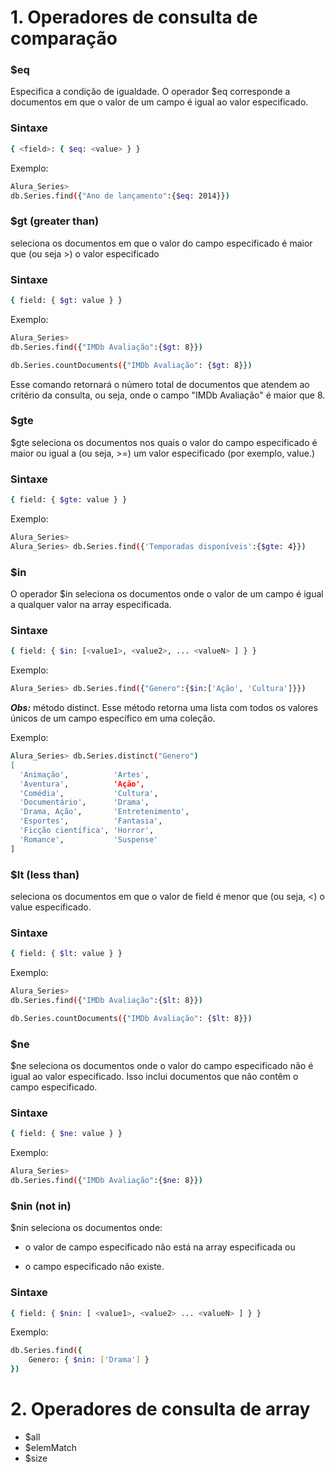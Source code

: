 # 1. Operadores de consulta de comparação

### $eq

Especifica a condição de igualdade. O operador $eq corresponde a documentos em que o valor de um campo é igual ao valor especificado.

### Sintaxe

```bash
{ <field>: { $eq: <value> } }
```
Exemplo:

````bash
Alura_Series> 
db.Series.find({"Ano de lançamento":{$eq: 2014}})
````

### $gt (greater than)
seleciona os documentos em que o valor do campo especificado é maior que (ou seja >) o valor especificado

### Sintaxe

```bash
{ field: { $gt: value } }
```

Exemplo:

````bash
Alura_Series> 
db.Series.find({"IMDb Avaliação":{$gt: 8}})
````

````bash
db.Series.countDocuments({"IMDb Avaliação": {$gt: 8}})
````

Esse comando retornará o número total de documentos que atendem ao critério da consulta, ou seja, onde o campo "IMDb Avaliação" é maior que 8.

### $gte
$gte seleciona os documentos nos quais o valor do campo especificado é maior ou igual a (ou seja, >=) um valor especificado (por exemplo, value.)

### Sintaxe

```bash
{ field: { $gte: value } }
```

Exemplo:

````bash
Alura_Series> 
Alura_Series> db.Series.find({'Temporadas disponíveis':{$gte: 4}})
````

### $in
O operador $in seleciona os documentos onde o valor de um campo é igual a qualquer valor na array especificada.

### Sintaxe

```bash
{ field: { $in: [<value1>, <value2>, ... <valueN> ] } }
```

Exemplo:

````bash
Alura_Series> db.Series.find({"Genero":{$in:['Ação', 'Cultura']}})
````

***Obs:*** método distinct. Esse método retorna uma lista com todos os valores únicos de um campo específico em uma coleção.

Exemplo:

````bash
Alura_Series> db.Series.distinct("Genero")
[
  'Animação',          'Artes',
  'Aventura',          'Ação',
  'Comédia',           'Cultura',
  'Documentário',      'Drama',
  'Drama, Ação',       'Entretenimento',
  'Esportes',          'Fantasia',
  'Ficção científica', 'Horror',
  'Romance',           'Suspense'
]
````



### $lt (less than)
 seleciona os documentos em que o valor de field é menor que (ou seja, <) o value especificado.

### Sintaxe

```bash
{ field: { $lt: value } }
```

Exemplo:

````bash
Alura_Series> 
db.Series.find({"IMDb Avaliação":{$lt: 8}})
````

````bash
db.Series.countDocuments({"IMDb Avaliação": {$lt: 8}})
````

### $ne
$ne seleciona os documentos onde o valor do campo especificado não é igual ao valor especificado. Isso inclui documentos que não contêm o campo especificado.

### Sintaxe

```bash
{ field: { $ne: value } }
```

Exemplo:

````bash
Alura_Series> 
db.Series.find({"IMDb Avaliação":{$ne: 8}})
````

### $nin (not in)
$nin seleciona os documentos onde:

- o valor de campo especificado não está na array especificada ou

- o campo especificado não existe.

### Sintaxe

```bash
{ field: { $nin: [ <value1>, <value2> ... <valueN> ] } }
```

Exemplo:

````bash
db.Series.find({
    Genero: { $nin: ['Drama'] }
})
````

# 2. Operadores de consulta de array

- $all
- $elemMatch
- $size
